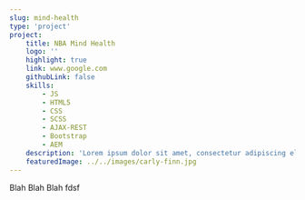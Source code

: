 ```yaml
---
slug: mind-health
type: 'project'
project:
    title: NBA Mind Health
    logo: ''
    highlight: true
    link: www.google.com
    githubLink: false
    skills: 
        - JS
        - HTML5
        - CSS
        - SCSS
        - AJAX-REST
        - Bootstrap
        - AEM
    description: 'Lorem ipsum dolor sit amet, consectetur adipiscing elit. Ut mattis mauris quis sem condimentum, eget ultricies felis laoreet. Proin vitae ex tortor. Phasellus nisi metus, luctus sed arcu eu, lacinia dictum eros. Sed mattis porttitor tristique. Nunc accumsan ac tortor in eleifend. Nulla tincidunt mauris vel suscipit imperdiet. Cras pulvinar ipsum non risus sodales condimentum. Cras tincidunt tincidunt semper. Sed a magna risus. Nullam lobortis, turpis in laoreet blandit, urna mauris dignissim lorem, pretium interdum arcu eros ac lorem. Integer vitae arcu et lorem vehicula pulvinar vel id dui. Nunc maximus enim in lacus bibendum dignissim. Donec ultricies pharetra interdum. Ut luctus mi quis lobortis pellentesque. Pellentesque habitant morbi tristique senectus et netus et malesuada fames ac turpis egestas.'
    featuredImage: ../../images/carly-finn.jpg
---
```


Blah Blah Blah fdsf
